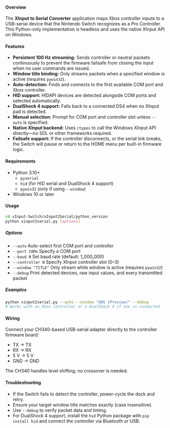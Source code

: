 #### Overview

The **XInput to Serial Converter** application maps Xbox controller inputs 
to a USB-serial device that the Nintendo Switch recognizes as a Pro Controller. 
This Python-only implementation is headless and uses the native XInput API on Windows.

#### Features

- **Persistent 100 Hz streaming:** Sends controller or neutral packets continuously 
  to prevent the firmware failsafe from closing the input when no user commands are issued.  
- **Window title binding:** Only streams packets when a specified window is active (requires `pywin32`).  
- **Auto-detection:** Finds and connects to the first available COM port and Xbox controller.
- **HID support:** HIDAPI devices are detected alongside COM ports and selected automatically.
- **DualShock 4 support:** Falls back to a connected DS4 when no XInput pad is detected.
- **Manual selection:** Prompt for COM port and controller slot unless `--auto` is specified.
- **Native XInput backend:** Uses `ctypes` to call the Windows XInput API directly—no SDL or other frameworks required.  
- **Failsafe support:** If the controller disconnects, or the serial link breaks, the Switch will pause or return to the HOME menu per built-in firmware logic.

#### Requirements

- Python 3.10+
  - `pyserial`
  - `hid` (for HID serial and DualShock 4 support)
  - `pywin32` (only if using `--window`)
- Windows 10 or later

#### Usage

```bash
cd xInput-Switch/xInput2Serial/python_version
python xinput2serial.py [options]
```

##### Options

- `--auto`                 Auto-select first COM port and controller  
- `--port COMx`            Specify a COM port  
- `--baud N`               Set baud rate (default: 1_000_000)  
- `--controller N`         Specify XInput controller slot (0–3)  
- `--window "TITLE"`       Only stream while window is active (requires `pywin32`)  
- `--debug`                Print detected devices, raw input values, and every transmitted packet  

##### Examples

```bash
python xinput2serial.py --auto --window "OBS (Preview)" --debug
# Works with an Xbox controller or a DualShock 4 if one is connected
```

#### Wiring

Connect your CH340-based USB-serial adapter directly to the controller firmware board:

- TX → TX  
- RX → RX  
- 5 V → 5 V  
- GND → GND  

The CH340 handles level shifting; no crossover is needed.

#### Troubleshooting

- If the Switch fails to detect the controller, power-cycle the dock and retry.
- Ensure your target window title matches exactly (case insensitive).
- Use `--debug` to verify packet data and timing.
- For DualShock 4 support, install the `hid` Python package with `pip install hid`
  and connect the controller via Bluetooth or USB.
